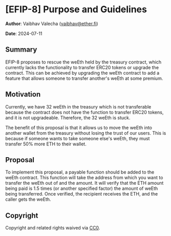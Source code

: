 # [EFIP-8] Purpose and Guidelines

**Author**: Vaibhav Valecha (vaibhav@ether.fi)

**Date**: 2024-07-11


## Summary

EFIP-8 proposes to rescue the weEth held by the treasury contract, which currently lacks the functionality to transfer ERC20 tokens or upgrade the contract. This can be achieved by upgrading the weEth contract to add a feature that allows someone to transfer another's weEth at some premium. 


## Motivation

Currently, we have 32 weEth in the treasury which is not transferable because the contract does not have the function to transfer ERC20 tokens, and it is not upgradeable. Therefore, the 32 weEth is stuck.

The benefit of this proposal is that it allows us to move the weEth into another wallet from the treasury without losing the trust of our users. This is because if someone wants to take someone else's weEth, they must transfer 50% more ETH to their wallet.



## Proposal

To implement this proposal, a payable function should be added to the weEth contract. This function will take the address from which you want to transfer the weEth out of and the amount. It will verify that the ETH amount being paid is 1.5 times (or another specified factor) the amount of weEth being transferred. Once verified, the recipient receives the ETH, and the caller gets the weEth.


## Copyright

Copyright and related rights waived via [CC0](https://creativecommons.org/publicdomain/zero/1.0/).
